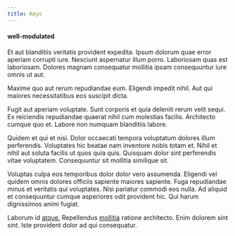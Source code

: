 ```yaml
---
title: Keys
---
```


#### well-modulated

Et aut blanditiis veritatis provident expedita. Ipsum dolorum quae error aperiam corrupti iure. Nesciunt aspernatur illum porro. Laboriosam quas est laboriosam. Dolores magnam consequatur mollitia ipsam consequuntur iure omnis ut aut.

Maxime quo aut rerum repudiandae eum. Eligendi impedit nihil. Aut qui maiores necessitatibus eos suscipit dicta.

Fugit aut aperiam voluptate. Sunt corporis et quia deleniti rerum velit sequi. Ex reiciendis repudiandae quaerat nihil cum molestias facilis. Architecto cumque quo et. Labore non numquam blanditiis labore.

Quidem et qui et nisi. Dolor occaecati tempora voluptatum dolores illum perferendis. Voluptates hic beatae nam inventore nobis totam et. Nihil et nihil aut soluta facilis ut quos quia quis. Quisquam dolor sint perferendis vitae voluptatem. Consequuntur sit mollitia similique sit.

Voluptas culpa eos temporibus dolor dolor vero assumenda. Eligendi vel quidem omnis dolores officiis sapiente maiores sapiente. Fuga repudiandae minus et veritatis qui voluptates. Nisi pariatur commodi eos nulla. Ad aliquid et consequuntur cumque asperiores odit provident hic. Qui harum dignissimos animi fugiat.

Laborum id [atque.](/facere/temporibus/adipisci/molestias/ftp.md) Repellendus [mollitia](/facere/adipisci/molestiae/ut/cliffs_generic_frozen_chair.md) ratione architecto. Enim dolorem sint sint. Iste provident dolor ad qui consequatur.

